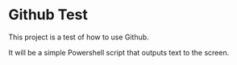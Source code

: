# Github Test
This project is a test of how to use Github. 

It will be a simple Powershell script that outputs text to the screen.